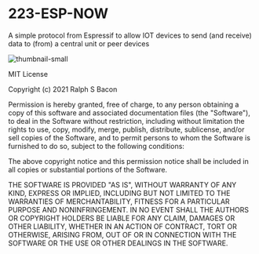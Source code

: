 # 223-ESP-NOW
A simple protocol from Espressif to allow IOT devices to send (and receive) data to (from) a central unit or peer devices

![thumbnail-small](https://user-images.githubusercontent.com/20911308/128730504-5faad6a5-eed1-4ec0-a6f7-82eaf8529919.png)

MIT License

Copyright (c) 2021 Ralph S Bacon

Permission is hereby granted, free of charge, to any person obtaining a copy
of this software and associated documentation files (the "Software"), to deal
in the Software without restriction, including without limitation the rights
to use, copy, modify, merge, publish, distribute, sublicense, and/or sell
copies of the Software, and to permit persons to whom the Software is
furnished to do so, subject to the following conditions:

The above copyright notice and this permission notice shall be included in all
copies or substantial portions of the Software.

THE SOFTWARE IS PROVIDED "AS IS", WITHOUT WARRANTY OF ANY KIND, EXPRESS OR
IMPLIED, INCLUDING BUT NOT LIMITED TO THE WARRANTIES OF MERCHANTABILITY,
FITNESS FOR A PARTICULAR PURPOSE AND NONINFRINGEMENT. IN NO EVENT SHALL THE
AUTHORS OR COPYRIGHT HOLDERS BE LIABLE FOR ANY CLAIM, DAMAGES OR OTHER
LIABILITY, WHETHER IN AN ACTION OF CONTRACT, TORT OR OTHERWISE, ARISING FROM,
OUT OF OR IN CONNECTION WITH THE SOFTWARE OR THE USE OR OTHER DEALINGS IN THE
SOFTWARE.
